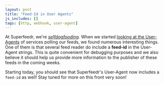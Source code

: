 ```yaml
---
layout: post
title: "Feed-Id in User Agents"
js_includes: []
tags: [http, webhook, user-agent]
---
```


At Superfeedr, we're *[selfdogfooding](https://indiewebcamp.com/selfdogfood)*. When we started [looking at the User-Agents](http://blog.superfeedr.com/wh-fetches-our-blog-feed/) of services polling our feeds, we found numerous interesting things. One of them is that several feed reader do include a **feed-id** in the User-Agent strings. This is quite convenient for debugging purposes and we also believe it should help us provide more information to the publisher of these feeds in the coming weeks.

Starting today, you should see that Superfeedr's User-Agent now includes a `feed-id` as well! Stay tuned for more on this front very soon!
